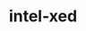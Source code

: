 ---
title: "intel-xed"
layout: cache
categories: [package, v0.18]
meta: {"versions": ["2022.04.17"], "compilers": ["gcc@=7.5.0"], "oss": ["ubuntu18.04"], "platforms": ["linux"], "targets": ["x86_64"], "stacks": ["e4s"], "num_specs": 2, "num_specs_by_stack": {"e4s": 2}}
spec_details: [{"hash": "36jm3uycwnjilxz4dhjmxoeg6v4jvdyr", "compiler": "gcc@=7.5.0", "versions": ["2022.04.17"], "os": "ubuntu18.04", "platform": "linux", "target": "x86_64", "variants": ["~debug", "+pic"], "stacks": ["e4s"], "size": "-", "tarball": "https://binaries.spack.io/releases/v0.18/build_cache/linux-ubuntu18.04-x86_64/gcc-7.5.0/intel-xed-2022.04.17/linux-ubuntu18.04-x86_64-gcc-7.5.0-intel-xed-2022.04.17-36jm3uycwnjilxz4dhjmxoeg6v4jvdyr.spack"}, {"hash": "ad6fv34rcvq5o4uakw6mt5ogps6i5enu", "compiler": "gcc@=7.5.0", "versions": ["2022.04.17"], "os": "ubuntu18.04", "platform": "linux", "target": "x86_64", "variants": ["~debug", "+pic"], "stacks": ["e4s"], "size": "-", "tarball": "https://binaries.spack.io/releases/v0.18/build_cache/linux-ubuntu18.04-x86_64/gcc-7.5.0/intel-xed-2022.04.17/linux-ubuntu18.04-x86_64-gcc-7.5.0-intel-xed-2022.04.17-ad6fv34rcvq5o4uakw6mt5ogps6i5enu.spack"}]
---